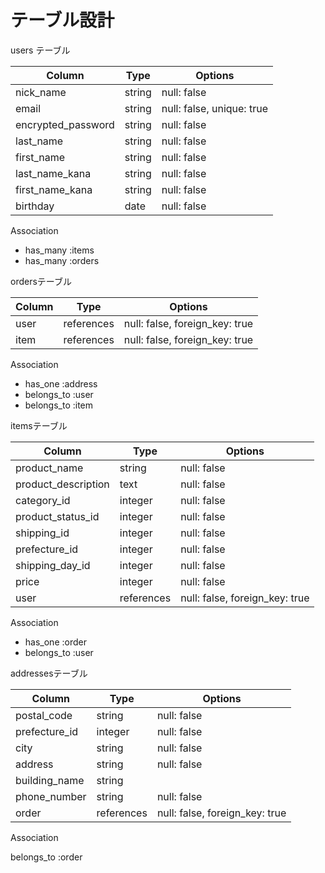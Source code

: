 # テーブル設計

  users テーブル

| Column             | Type   | Options                   |
| ------------------ | ------ | ------------------------- |
| nick_name          | string | null: false               |
| email              | string | null: false, unique: true |
| encrypted_password | string | null: false               |
| last_name          | string | null: false               |
| first_name         | string | null: false               |
| last_name_kana     | string | null: false               |
| first_name_kana    | string | null: false               |
| birthday           | date   | null: false               |

Association
- has_many :items
- has_many :orders

ordersテーブル

| Column        | Type       | Options                        |
| ------------- | ---------- | ------------------------------ |
| user          | references | null: false, foreign_key: true |
| item          | references | null: false, foreign_key: true |

Association
- has_one :address
- belongs_to :user
- belongs_to :item


 itemsテーブル

| Column              | Type       | Options                        |
| ------------------- | ---------- | ------------------------------ |
| product_name        | string     | null: false                    |
| product_description | text       | null: false                    |
| category_id         | integer    | null: false                    |
| product_status_id   | integer    | null: false                    |
| shipping_id         | integer    | null: false                    |
| prefecture_id       | integer    | null: false                    |
| shipping_day_id     | integer    | null: false                    |
| price               | integer    | null: false                    |
| user                | references | null: false, foreign_key: true |

Association
- has_one :order
- belongs_to :user

addressesテーブル

| Column             | Type       | Options                           |
| ------------------ | ---------- | --------------------------------- |
| postal_code        | string     | null: false                       |
| prefecture_id      | integer    | null: false                       |
| city               | string     | null: false                       |
| address            | string     | null: false                       |
| building_name      | string     |                                   |
| phone_number       | string     | null: false                       |
| order              | references | null: false, foreign_key: true    |

Association

belongs_to :order

